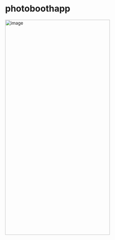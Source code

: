 # photoboothapp



<img width="339" height="694" alt="image" src="https://github.com/user-attachments/assets/045ddb8d-051e-439f-9d8a-e638cef6ee22" />
